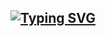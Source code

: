 ## [![Typing SVG](https://readme-typing-svg.demolab.com?font=courier&pause=1000&color=AA56E4&random=false&width=435&lines=Hi%2C+gengi's+here+%3AD;Welcome+to+my+domain+!!!;currently%3A+mashing+keyboard;currently%3A+working+with+project+management+software)](https://git.io/typing-svg)

